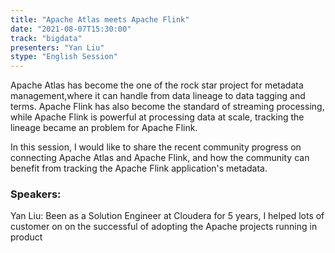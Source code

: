 ```yaml
---
title: "Apache Atlas meets Apache Flink"
date: "2021-08-07T15:30:00" 
track: "bigdata"
presenters: "Yan Liu"
stype: "English Session"
---
```

Apache Atlas has become the one of the rock star project for metadata management,where it can handle from data lineage to data tagging and terms. Apache Flink has also become the standard of streaming processing, while Apache Flink is powerful at processing data at scale, tracking the lineage became an problem for Apache Flink.
 

 In this session, I would like to share the recent community progress on connecting Apache Atlas and Apache Flink, and how the community can benefit from tracking the Apache Flink application's metadata.
 ### Speakers: 
 Yan Liu: Been as a Solution Engineer at Cloudera for 5 years, I helped lots of customer on on the successful of adopting the Apache projects running in product